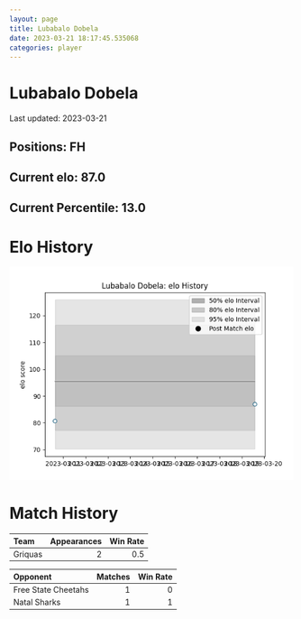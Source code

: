 ```yaml
---  
layout: page  
title: Lubabalo Dobela  
date: 2023-03-21 18:17:45.535068  
categories: player  
---
```

# Lubabalo Dobela


Last updated: 2023-03-21
## Positions: FH

## Current elo: 87.0

## Current Percentile: 13.0

# Elo History


![elo history](history_LubabaloDobela.png)
# Match History


| Team    |   Appearances |   Win Rate |
|:--------|--------------:|-----------:|
| Griquas |             2 |        0.5 |

| Opponent            |   Matches |   Win Rate |
|:--------------------|----------:|-----------:|
| Free State Cheetahs |         1 |          0 |
| Natal Sharks        |         1 |          1 |